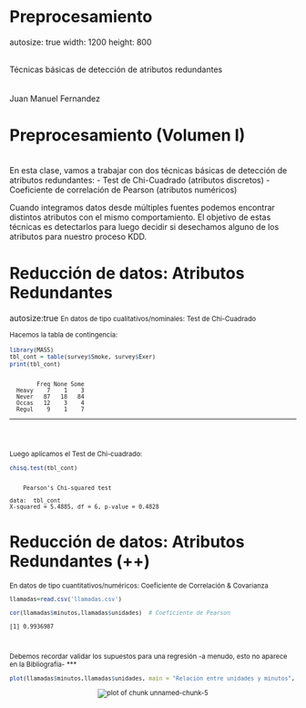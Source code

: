 
Preprocesamiento
========================================================
autosize: true
width: 1200
height: 800

<br />
Técnicas básicas de detección de atributos redundantes
<br />
<br />
<br />
Juan Manuel Fernandez



Preprocesamiento (Volumen I)
========================================================
<br />
En esta clase, vamos a trabajar con dos técnicas básicas de detección de atributos redundantes:
- Test de Chi-Cuadrado (atributos discretos)
- Coeficiente de correlación de Pearson (atributos numéricos)

Cuando integramos datos desde múltiples fuentes podemos encontrar distintos atributos con el mismo comportamiento. El objetivo de estas técnicas es detectarlos para luego decidir si desechamos alguno de los atributos para nuestro proceso KDD.

Reducción de datos: Atributos Redundantes
========================================================
autosize:true
<small>
En datos de tipo cualitativos/nominales: Test de Chi-Cuadrado
<br />
<br />
Hacemos la tabla de contingencia:

```r
library(MASS)
tbl_cont = table(survey$Smoke, survey$Exer)
print(tbl_cont)
```

```
       
        Freq None Some
  Heavy    7    1    3
  Never   87   18   84
  Occas   12    3    4
  Regul    9    1    7
```
***
<br />
<br />
<br />
Luego aplicamos el Test de Chi-cuadrado:

```r
chisq.test(tbl_cont)
```

```

	Pearson's Chi-squared test

data:  tbl_cont
X-squared = 5.4885, df = 6, p-value = 0.4828
```
</small>

Reducción de datos: Atributos Redundantes (++)
========================================================
<small>
En datos de tipo cuantitativos/numéricos: Coeficiente de Correlación & Covarianza

```r
llamadas=read.csv('llamadas.csv')
```

```r
cor(llamadas$minutos,llamadas$unidades)  # Coeficiente de Pearson
```

```
[1] 0.9936987
```
<br />
<br />
Debemos recordar validar los supuestos para una regresión -a menudo, esto no aparece en la Bibliografía-
***
<center>

```r
plot(llamadas$minutos,llamadas$unidades, main = "Relación entre unidades y minutos", xlab = "Duración de la llamada (minutos)", ylab = "Unidades") # Gráficamente
```

![plot of chunk unnamed-chunk-5](prep_atributos_redundantes-figure/unnamed-chunk-5-1.png)
</center>
</small>
